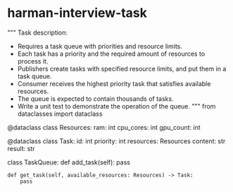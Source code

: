 # harman-interview-task

"""
Task description:
* Requires a task queue with priorities and resource limits.
* Each task has a priority and the required amount of resources to process it.
* Publishers create tasks with specified resource limits, and put them in a task queue.
* Consumer receives the highest priority task that satisfies available resources.
* The queue is expected to contain thousands of tasks.
* Write a unit test to demonstrate the operation of the queue.
"""
from dataclasses import dataclass


@dataclass
class Resources:
    ram: int
    cpu_cores: int
    gpu_count: int


@dataclass
class Task:
    id: int
    priority: int
    resources: Resources
    content: str
    result: str


class TaskQueue:
    def add_task(self):
        pass

    def get_task(self, available_resources: Resources) -> Task:
        pass
